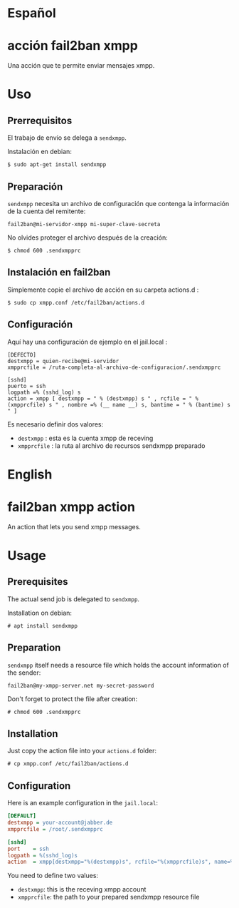 # Español
# acción fail2ban xmpp
Una acción que te permite enviar mensajes xmpp.
# Uso
## Prerrequisitos

El trabajo de envío se delega a `sendxmpp`.

Instalación en debian:

    $ sudo apt-get install sendxmpp 

## Preparación

`sendxmpp` necesita un archivo de configuración que contenga la información de la cuenta del remitente:

    fail2ban@mi-servidor-xmpp mi-super-clave-secreta 

No olvides proteger el archivo después de la creación:

    $ chmod 600 .sendxmpprc 

## Instalación en fail2ban

Simplemente copie el archivo de acción en su carpeta actions.d :

    $ sudo cp xmpp.conf /etc/fail2ban/actions.d 

## Configuración

Aquí hay una configuración de ejemplo en el jail.local :

```init
[DEFECTO]
destxmpp = quien-recibe@mi-servidor
xmpprcfile = /ruta-completa-al-archivo-de-configuracion/.sendxmpprc
    
[sshd]
puerto = ssh
logpath =% (sshd_log) s
action = xmpp [ destxmpp = " % (destxmpp) s " , rcfile = " % (xmpprcfile) s " , nombre =% (__ name __) s, bantime = " % (bantime) s " ]
```

Es necesario definir dos valores:

- `destxmpp` : esta es la cuenta xmpp de receving
- `xmpprcfile` : la ruta al archivo de recursos sendxmpp preparado 


# English

# fail2ban xmpp action

An action that lets you send xmpp messages.

# Usage

## Prerequisites

The actual send job is delegated to `sendxmpp`.

Installation on debian:

    # apt install sendxmpp

## Preparation

`sendxmpp` itself needs a resource file which holds the account information of the sender:

    fail2ban@my-xmpp-server.net my-secret-password

Don't forget to protect the file after creation:

    # chmod 600 .sendxmpprc

## Installation

Just copy the action file into your `actions.d` folder:

    # cp xmpp.conf /etc/fail2ban/actions.d

## Configuration

Here is an example configuration in the `jail.local`:

```ini
[DEFAULT]
destxmpp = your-account@jabber.de
xmpprcfile = /root/.sendxmpprc

[sshd]
port    = ssh
logpath = %(sshd_log)s
action  = xmpp[destxmpp="%(destxmpp)s", rcfile="%(xmpprcfile)s", name=%(__name__)s, bantime="%(bantime)s"]
```

You need to define two values:

- `destxmpp`: this is the receving xmpp account
- `xmpprcfile`: the path to your prepared sendxmpp resource file
